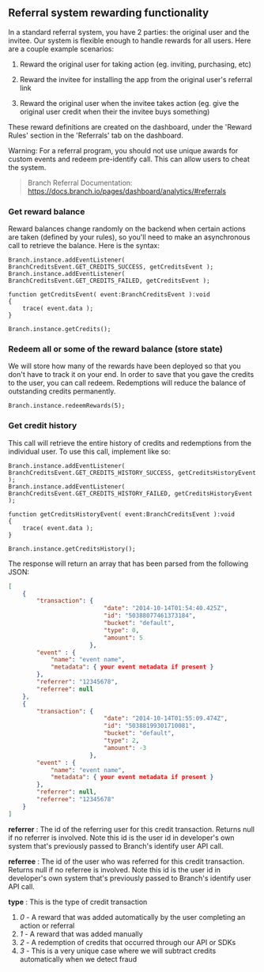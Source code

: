 ## Referral system rewarding functionality

In a standard referral system, you have 2 parties: the original user and the invitee. Our system is flexible enough to handle rewards for all users. Here are a couple example scenarios:

1) Reward the original user for taking action (eg. inviting, purchasing, etc)

2) Reward the invitee for installing the app from the original user's referral link

3) Reward the original user when the invitee takes action (eg. give the original user credit when their the invitee buys something)

These reward definitions are created on the dashboard, under the 'Reward Rules' section in the 'Referrals' tab on the dashboard.

Warning: For a referral program, you should not use unique awards for custom events and redeem pre-identify call. This can allow users to cheat the system.

>
> Branch Referral Documentation: https://docs.branch.io/pages/dashboard/analytics/#referrals
>

### Get reward balance


Reward balances change randomly on the backend when certain actions are taken (defined by your rules), so you'll need to make an asynchronous call to retrieve the balance. Here is the syntax:

```as3
Branch.instance.addEventListener( BranchCreditsEvent.GET_CREDITS_SUCCESS, getCreditsEvent );
Branch.instance.addEventListener( BranchCreditsEvent.GET_CREDITS_FAILED, getCreditsEvent );

function getCreditsEvent( event:BranchCreditsEvent ):void 
{
	trace( event.data );
}

Branch.instance.getCredits();
```


### Redeem all or some of the reward balance (store state)

We will store how many of the rewards have been deployed so that you don't have to track it on your end. In order to save that you gave the credits to the user, you can call redeem. Redemptions will reduce the balance of outstanding credits permanently.

```as3
Branch.instance.redeemRewards(5);
```


### Get credit history

This call will retrieve the entire history of credits and redemptions from the individual user. To use this call, implement like so:

```as3
Branch.instance.addEventListener( BranchCreditsEvent.GET_CREDITS_HISTORY_SUCCESS, getCreditsHistoryEvent );
Branch.instance.addEventListener( BranchCreditsEvent.GET_CREDITS_HISTORY_FAILED, getCreditsHistoryEvent );

function getCreditsHistoryEvent( event:BranchCreditsEvent ):void 
{
	trace( event.data );
}

Branch.instance.getCreditsHistory();
```

The response will return an array that has been parsed from the following JSON:
```json
[
    {
        "transaction": {
                           "date": "2014-10-14T01:54:40.425Z",
                           "id": "50388077461373184",
                           "bucket": "default",
                           "type": 0,
                           "amount": 5
                       },
        "event" : {
            "name": "event name",
            "metadata": { your event metadata if present }
        },
        "referrer": "12345678",
        "referree": null
    },
    {
        "transaction": {
                           "date": "2014-10-14T01:55:09.474Z",
                           "id": "50388199301710081",
                           "bucket": "default",
                           "type": 2,
                           "amount": -3
                       },
        "event" : {
            "name": "event name",
            "metadata": { your event metadata if present }
        },
        "referrer": null,
        "referree": "12345678"
    }
]
```

**referrer**
: The id of the referring user for this credit transaction. Returns null if no referrer is involved. Note this id is the user id in developer's own system that's previously passed to Branch's identify user API call.

**referree**
: The id of the user who was referred for this credit transaction. Returns null if no referree is involved. Note this id is the user id in developer's own system that's previously passed to Branch's identify user API call.

**type**
: This is the type of credit transaction

1. _0_ - A reward that was added automatically by the user completing an action or referral
1. _1_ - A reward that was added manually
2. _2_ - A redemption of credits that occurred through our API or SDKs
3. _3_ - This is a very unique case where we will subtract credits automatically when we detect fraud


